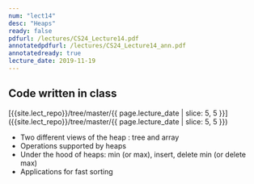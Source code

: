 ```yaml
---
num: "lect14"
desc: "Heaps"
ready: false
pdfurl: /lectures/CS24_Lecture14.pdf
annotatedpdfurl: /lectures/CS24_Lecture14_ann.pdf
annotatedready: true
lecture_date: 2019-11-19
---
```



## Code written in class
[{{site.lect_repo}}/tree/master/{{ page.lecture_date | slice: 5, 5 }}]({{site.lect_repo}}/tree/master/{{ page.lecture_date | slice: 5, 5 }})

* Two different views of the heap : tree and array 
* Operations supported by heaps
* Under the hood of heaps: min (or max), insert, delete min (or delete max)
* Applications for fast sorting
